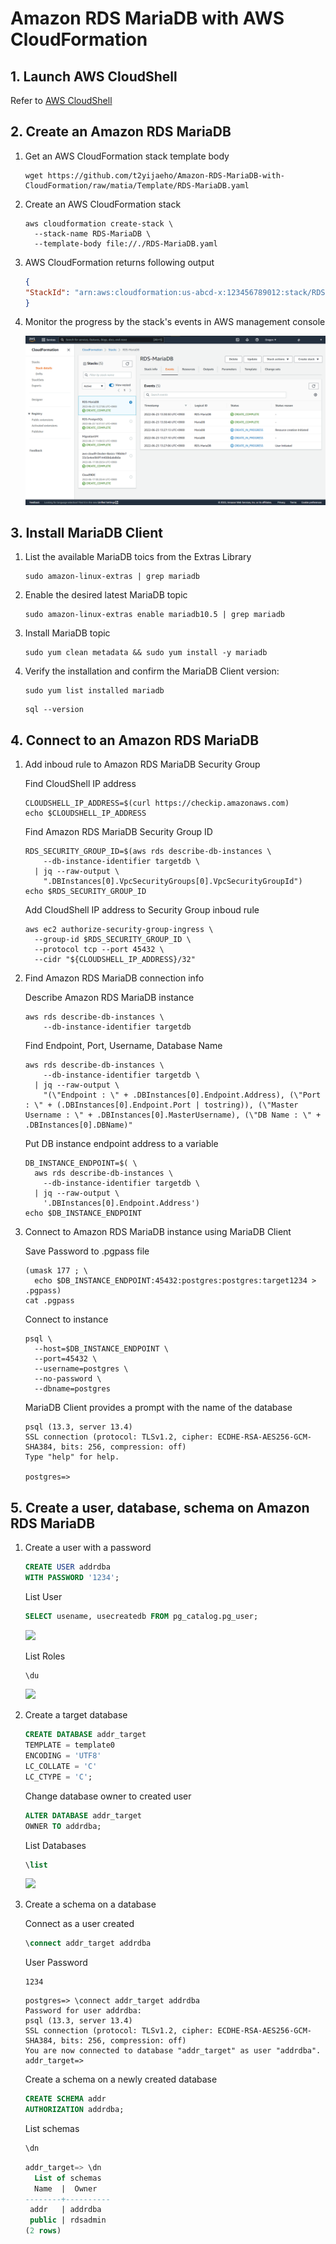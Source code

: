 # Amazon RDS MariaDB with AWS CloudFormation


## 1. Launch AWS CloudShell

Refer to [AWS CloudShell](https://github.com/t2yijaeho/AWS-CloudShell)


## 2. Create an Amazon RDS MariaDB

1. Get an AWS CloudFormation stack template body

    ```console
    wget https://github.com/t2yijaeho/Amazon-RDS-MariaDB-with-CloudFormation/raw/matia/Template/RDS-MariaDB.yaml
    ```


2. Create an AWS CloudFormation stack

    ```console
    aws cloudformation create-stack \
      --stack-name RDS-MariaDB \
      --template-body file://./RDS-MariaDB.yaml
    ```

3. AWS CloudFormation returns following output

    ```json
    {
    "StackId": "arn:aws:cloudformation:us-abcd-x:123456789012:stack/RDS-MariaDB/a1b2c3d4-e5f6-78gh-9012-34ijkl56m789"
    }
    ```

4. Monitor the progress by the stack's events in AWS management console

    <img src="https://github.com/t2yijaeho/Amazon-RDS-MariaDB-with-CloudFormation/blob/matia/images/CloudFormation%20Stack%20Creation%20Events.png?raw=true">


## 3. Install MariaDB Client

1. List the available MariaDB toics from the Extras Library

    ```console
    sudo amazon-linux-extras | grep mariadb
    ```

2. Enable the desired latest MariaDB topic

    ```console
    sudo amazon-linux-extras enable mariadb10.5 | grep mariadb
    ```

2. Install MariaDB topic

    ```console
    sudo yum clean metadata && sudo yum install -y mariadb
    ```

3. Verify the installation and confirm the MariaDB Client version:

    ```console
    sudo yum list installed mariadb
    ```
    ```console
    sql --version
    ```


## 4. Connect to an Amazon RDS MariaDB

1. Add inboud rule to Amazon RDS MariaDB Security Group

    Find CloudShell IP address
    ```console
    CLOUDSHELL_IP_ADDRESS=$(curl https://checkip.amazonaws.com)
    echo $CLOUDSHELL_IP_ADDRESS
    ```
    
    Find Amazon RDS MariaDB Security Group ID
    ```console
    RDS_SECURITY_GROUP_ID=$(aws rds describe-db-instances \
        --db-instance-identifier targetdb \
      | jq --raw-output \
        ".DBInstances[0].VpcSecurityGroups[0].VpcSecurityGroupId")
    echo $RDS_SECURITY_GROUP_ID
    ```
    
    Add CloudShell IP address to Security Group inboud rule
    ```console
    aws ec2 authorize-security-group-ingress \
      --group-id $RDS_SECURITY_GROUP_ID \
      --protocol tcp --port 45432 \
      --cidr "${CLOUDSHELL_IP_ADDRESS}/32"
    ```

2. Find Amazon RDS MariaDB connection info

    Describe Amazon RDS MariaDB instance 
    ```console
    aws rds describe-db-instances \
        --db-instance-identifier targetdb
    ```
    
    Find Endpoint, Port, Username, Database Name
    ```console
    aws rds describe-db-instances \
        --db-instance-identifier targetdb \
      | jq --raw-output \
        "(\"Endpoint : \" + .DBInstances[0].Endpoint.Address), (\"Port : \" + (.DBInstances[0].Endpoint.Port | tostring)), (\"Master Username : \" + .DBInstances[0].MasterUsername), (\"DB Name : \" + .DBInstances[0].DBName)"
    ```
    
    Put DB instance endpoint address to a variable
    ```console
    DB_INSTANCE_ENDPOINT=$( \
      aws rds describe-db-instances \
        --db-instance-identifier targetdb \
      | jq --raw-output \
        '.DBInstances[0].Endpoint.Address')
    echo $DB_INSTANCE_ENDPOINT
    ```

3. Connect to Amazon RDS MariaDB instance using MariaDB Client 

    Save Password to .pgpass file
    ```console
    (umask 177 ; \
      echo $DB_INSTANCE_ENDPOINT:45432:postgres:postgres:target1234 > .pgpass)
    cat .pgpass
    ```

    Connect to instance
    ```console
    psql \
      --host=$DB_INSTANCE_ENDPOINT \
      --port=45432 \
      --username=postgres \
      --no-password \
      --dbname=postgres
    ```
    
    MariaDB Client provides a prompt with the name of the database
    ```console
    psql (13.3, server 13.4)
    SSL connection (protocol: TLSv1.2, cipher: ECDHE-RSA-AES256-GCM-SHA384, bits: 256, compression: off)
    Type "help" for help.

    postgres=>
    ```


## 5. Create a user, database, schema on Amazon RDS MariaDB

1. Create a user with a password

    ```sql
    CREATE USER addrdba
    WITH PASSWORD '1234';
    ```
    
    List User
    ```sql
    SELECT usename, usecreatedb FROM pg_catalog.pg_user;
    ```
    <img src="https://github.com/t2yijaeho/Amazon-RDS-MariaDB-with-AWS-CloudFormation/blob/matia/images/MariaDB%20-%20List%20of%20pg_user.png?raw=true">    
    
    List Roles
    ```sql
    \du
    ```
    <img src="https://github.com/t2yijaeho/Amazon-RDS-MariaDB-with-AWS-CloudFormation/blob/matia/images/MariaDB%20-%20List%20of%20roles.png?raw=true">

2. Create a target database

    ```sql
    CREATE DATABASE addr_target
    TEMPLATE = template0
    ENCODING = 'UTF8'
    LC_COLLATE = 'C'
    LC_CTYPE = 'C';
    ```
    
    Change database owner to created user
    ```sql
    ALTER DATABASE addr_target
    OWNER TO addrdba;
    ```
    
    List Databases
    ```sql
    \list
    ```
    <img src="https://github.com/t2yijaeho/Amazon-RDS-MariaDB-with-AWS-CloudFormation/blob/matia/images/MariaDB%20-%20List%20of%20Databases.png?raw=true">

3. Create a schema on a database 

    Connect as a user created
    ```sql
    \connect addr_target addrdba
    ```
    User Password
    ```text
    1234
    ```
    
    ```console
    postgres=> \connect addr_target addrdba
    Password for user addrdba: 
    psql (13.3, server 13.4)
    SSL connection (protocol: TLSv1.2, cipher: ECDHE-RSA-AES256-GCM-SHA384, bits: 256, compression: off)
    You are now connected to database "addr_target" as user "addrdba".
    addr_target=>
    ```
    
    Create a schema on a newly created database 
    ```sql
    CREATE SCHEMA addr
    AUTHORIZATION addrdba;
    ```
    
    List schemas
    ```sql
    \dn
    ```
    
    ```sql
    addr_target=> \dn
      List of schemas
      Name  |  Owner   
    --------+----------
     addr   | addrdba
     public | rdsadmin
    (2 rows)
    ```
